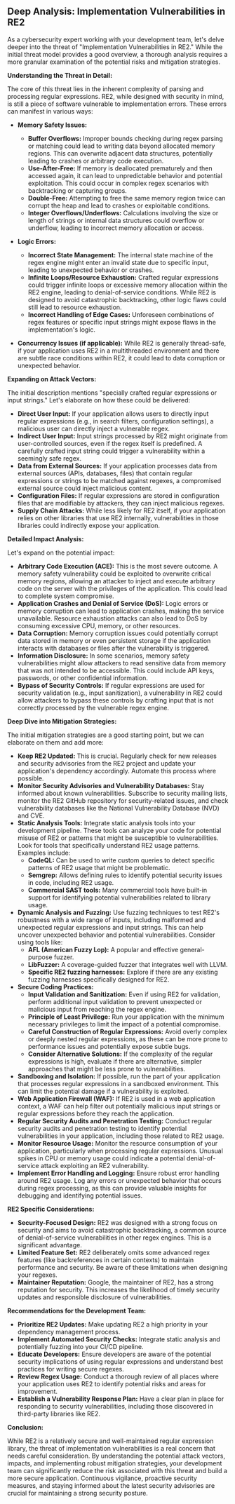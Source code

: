 ## Deep Analysis: Implementation Vulnerabilities in RE2

As a cybersecurity expert working with your development team, let's delve deeper into the threat of "Implementation Vulnerabilities in RE2." While the initial threat model provides a good overview, a thorough analysis requires a more granular examination of the potential risks and mitigation strategies.

**Understanding the Threat in Detail:**

The core of this threat lies in the inherent complexity of parsing and processing regular expressions. RE2, while designed with security in mind, is still a piece of software vulnerable to implementation errors. These errors can manifest in various ways:

* **Memory Safety Issues:**
    * **Buffer Overflows:**  Improper bounds checking during regex parsing or matching could lead to writing data beyond allocated memory regions. This can overwrite adjacent data structures, potentially leading to crashes or arbitrary code execution.
    * **Use-After-Free:** If memory is deallocated prematurely and then accessed again, it can lead to unpredictable behavior and potential exploitation. This could occur in complex regex scenarios with backtracking or capturing groups.
    * **Double-Free:** Attempting to free the same memory region twice can corrupt the heap and lead to crashes or exploitable conditions.
    * **Integer Overflows/Underflows:** Calculations involving the size or length of strings or internal data structures could overflow or underflow, leading to incorrect memory allocation or access.

* **Logic Errors:**
    * **Incorrect State Management:**  The internal state machine of the regex engine might enter an invalid state due to specific input, leading to unexpected behavior or crashes.
    * **Infinite Loops/Resource Exhaustion:**  Crafted regular expressions could trigger infinite loops or excessive memory allocation within the RE2 engine, leading to denial-of-service conditions. While RE2 is designed to avoid catastrophic backtracking, other logic flaws could still lead to resource exhaustion.
    * **Incorrect Handling of Edge Cases:**  Unforeseen combinations of regex features or specific input strings might expose flaws in the implementation's logic.

* **Concurrency Issues (if applicable):** While RE2 is generally thread-safe, if your application uses RE2 in a multithreaded environment and there are subtle race conditions within RE2, it could lead to data corruption or unexpected behavior.

**Expanding on Attack Vectors:**

The initial description mentions "specially crafted regular expressions or input strings." Let's elaborate on how these could be delivered:

* **Direct User Input:**  If your application allows users to directly input regular expressions (e.g., in search filters, configuration settings), a malicious user can directly inject a vulnerable regex.
* **Indirect User Input:**  Input strings processed by RE2 might originate from user-controlled sources, even if the regex itself is predefined. A carefully crafted input string could trigger a vulnerability within a seemingly safe regex.
* **Data from External Sources:**  If your application processes data from external sources (APIs, databases, files) that contain regular expressions or strings to be matched against regexes, a compromised external source could inject malicious content.
* **Configuration Files:**  If regular expressions are stored in configuration files that are modifiable by attackers, they can inject malicious regexes.
* **Supply Chain Attacks:**  While less likely for RE2 itself, if your application relies on other libraries that use RE2 internally, vulnerabilities in those libraries could indirectly expose your application.

**Detailed Impact Analysis:**

Let's expand on the potential impact:

* **Arbitrary Code Execution (ACE):** This is the most severe outcome. A memory safety vulnerability could be exploited to overwrite critical memory regions, allowing an attacker to inject and execute arbitrary code on the server with the privileges of the application. This could lead to complete system compromise.
* **Application Crashes and Denial of Service (DoS):**  Logic errors or memory corruption can lead to application crashes, making the service unavailable. Resource exhaustion attacks can also lead to DoS by consuming excessive CPU, memory, or other resources.
* **Data Corruption:**  Memory corruption issues could potentially corrupt data stored in memory or even persistent storage if the application interacts with databases or files after the vulnerability is triggered.
* **Information Disclosure:**  In some scenarios, memory safety vulnerabilities might allow attackers to read sensitive data from memory that was not intended to be accessible. This could include API keys, passwords, or other confidential information.
* **Bypass of Security Controls:**  If regular expressions are used for security validation (e.g., input sanitization), a vulnerability in RE2 could allow attackers to bypass these controls by crafting input that is not correctly processed by the vulnerable regex engine.

**Deep Dive into Mitigation Strategies:**

The initial mitigation strategies are a good starting point, but we can elaborate on them and add more:

* **Keep RE2 Updated:** This is crucial. Regularly check for new releases and security advisories from the RE2 project and update your application's dependency accordingly. Automate this process where possible.
* **Monitor Security Advisories and Vulnerability Databases:** Stay informed about known vulnerabilities. Subscribe to security mailing lists, monitor the RE2 GitHub repository for security-related issues, and check vulnerability databases like the National Vulnerability Database (NVD) and CVE.
* **Static Analysis Tools:**  Integrate static analysis tools into your development pipeline. These tools can analyze your code for potential misuse of RE2 or patterns that might be susceptible to vulnerabilities. Look for tools that specifically understand RE2 usage patterns. Examples include:
    * **CodeQL:** Can be used to write custom queries to detect specific patterns of RE2 usage that might be problematic.
    * **Semgrep:**  Allows defining rules to identify potential security issues in code, including RE2 usage.
    * **Commercial SAST tools:** Many commercial tools have built-in support for identifying potential vulnerabilities related to library usage.
* **Dynamic Analysis and Fuzzing:**  Use fuzzing techniques to test RE2's robustness with a wide range of inputs, including malformed and unexpected regular expressions and input strings. This can help uncover unexpected behavior and potential vulnerabilities. Consider using tools like:
    * **AFL (American Fuzzy Lop):** A popular and effective general-purpose fuzzer.
    * **LibFuzzer:**  A coverage-guided fuzzer that integrates well with LLVM.
    * **Specific RE2 fuzzing harnesses:**  Explore if there are any existing fuzzing harnesses specifically designed for RE2.
* **Secure Coding Practices:**
    * **Input Validation and Sanitization:** Even if using RE2 for validation, perform additional input validation to prevent unexpected or malicious input from reaching the regex engine.
    * **Principle of Least Privilege:** Run your application with the minimum necessary privileges to limit the impact of a potential compromise.
    * **Careful Construction of Regular Expressions:** Avoid overly complex or deeply nested regular expressions, as these can be more prone to performance issues and potentially expose subtle bugs.
    * **Consider Alternative Solutions:**  If the complexity of the regular expressions is high, evaluate if there are alternative, simpler approaches that might be less prone to vulnerabilities.
* **Sandboxing and Isolation:**  If possible, run the part of your application that processes regular expressions in a sandboxed environment. This can limit the potential damage if a vulnerability is exploited.
* **Web Application Firewall (WAF):** If RE2 is used in a web application context, a WAF can help filter out potentially malicious input strings or regular expressions before they reach the application.
* **Regular Security Audits and Penetration Testing:** Conduct regular security audits and penetration testing to identify potential vulnerabilities in your application, including those related to RE2 usage.
* **Monitor Resource Usage:**  Monitor the resource consumption of your application, particularly when processing regular expressions. Unusual spikes in CPU or memory usage could indicate a potential denial-of-service attack exploiting an RE2 vulnerability.
* **Implement Error Handling and Logging:**  Ensure robust error handling around RE2 usage. Log any errors or unexpected behavior that occurs during regex processing, as this can provide valuable insights for debugging and identifying potential issues.

**RE2 Specific Considerations:**

* **Security-Focused Design:** RE2 was designed with a strong focus on security and aims to avoid catastrophic backtracking, a common source of denial-of-service vulnerabilities in other regex engines. This is a significant advantage.
* **Limited Feature Set:** RE2 deliberately omits some advanced regex features (like backreferences in certain contexts) to maintain performance and security. Be aware of these limitations when designing your regexes.
* **Maintainer Reputation:** Google, the maintainer of RE2, has a strong reputation for security. This increases the likelihood of timely security updates and responsible disclosure of vulnerabilities.

**Recommendations for the Development Team:**

* **Prioritize RE2 Updates:** Make updating RE2 a high priority in your dependency management process.
* **Implement Automated Security Checks:** Integrate static analysis and potentially fuzzing into your CI/CD pipeline.
* **Educate Developers:** Ensure developers are aware of the potential security implications of using regular expressions and understand best practices for writing secure regexes.
* **Review Regex Usage:** Conduct a thorough review of all places where your application uses RE2 to identify potential risks and areas for improvement.
* **Establish a Vulnerability Response Plan:** Have a clear plan in place for responding to security vulnerabilities, including those discovered in third-party libraries like RE2.

**Conclusion:**

While RE2 is a relatively secure and well-maintained regular expression library, the threat of implementation vulnerabilities is a real concern that needs careful consideration. By understanding the potential attack vectors, impacts, and implementing robust mitigation strategies, your development team can significantly reduce the risk associated with this threat and build a more secure application. Continuous vigilance, proactive security measures, and staying informed about the latest security advisories are crucial for maintaining a strong security posture.
